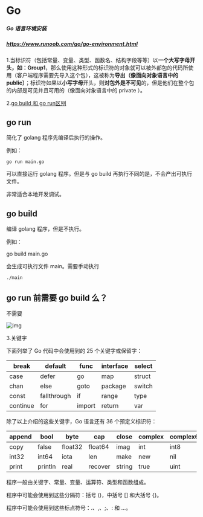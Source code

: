 # Go

##### Go 语言环境安装

##### https://www.runoob.com/go/go-environment.html



1.当标识符（包括常量、变量、类型、函数名、结构字段等等）以**一个大写字母开头，如：Group1**，那么使用这种形式的标识符的对象就可以被外部包的代码所使用（客户端程序需要先导入这个包），这被称为**导出（像面向对象语言中的 public）**；标识符如果以**小写字母**开头，则**对包外是不可见**的，但是他们在整个包的内部是可见并且可用的（像面向对象语言中的 private ）。

2.[go build 和 go run区别](https://www.cnblogs.com/guojiayi/p/10464151.html)

## go run

简化了 golang 程序先编译后执行的操作。

例如：

```
go run main.go
```

可以直接运行 golang 程序。但是与 go build 再执行不同的是，不会产出可执行文件。

非常适合本地开发调试。

## go build

编译 golang 程序，但是不执行。

例如：

go build main.go

会生成可执行文件 main。需要手动执行

```
./main
```

## go run 前需要 go build 么？

不需要

![img](https://i.loli.net/2021/02/09/gEpLJaIMhodOzfD.png)

3.关键字

下面列举了 Go 代码中会使用到的 25 个关键字或保留字：

| break    | default     | func   | interface | select |
| -------- | ----------- | ------ | --------- | ------ |
| case     | defer       | go     | map       | struct |
| chan     | else        | goto   | package   | switch |
| const    | fallthrough | if     | range     | type   |
| continue | for         | import | return    | var    |

除了以上介绍的这些关键字，Go 语言还有 36 个预定义标识符：

| append | bool    | byte    | cap     | close  | complex | complex64 | complex128 | uint16  |
| ------ | ------- | ------- | ------- | ------ | ------- | --------- | ---------- | ------- |
| copy   | false   | float32 | float64 | imag   | int     | int8      | int16      | uint32  |
| int32  | int64   | iota    | len     | make   | new     | nil       | panic      | uint64  |
| print  | println | real    | recover | string | true    | uint      | uint8      | uintptr |

程序一般由关键字、常量、变量、运算符、类型和函数组成。

程序中可能会使用到这些分隔符：括号 ()，中括号 [] 和大括号 {}。

程序中可能会使用到这些标点符号：.、,、;、: 和 …。